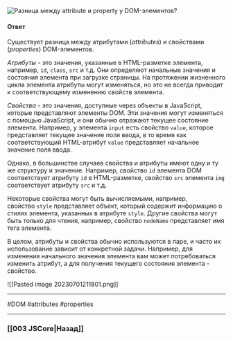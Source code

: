 ![Разница между attribute и property у DOM-элементов?](https://youtu.be/IooJ3P2VUYs?t=659)

#### Ответ

Существует разница между атрибутами (*attributes*) и свойствами (*properties*) DOM-элементов.

*Атрибуты* - это значения, указанные в HTML-разметке элемента, например, `id`, `class`, `src` и т.д. 
Они определяют начальные значения и состояния элемента при загрузке страницы. На протяжении жизненного цикла элемента атрибуты могут изменяться, но это не всегда приводит к соответствующему изменению свойств элемента.

*Свойства* - это значения, доступные через объекты в JavaScript, которые представляют элементы DOM. Эти значения могут изменяться с помощью JavaScript, и они обычно отражают текущее состояние элемента. Например, у элемента `input` есть свойство `value`, которое представляет текущее значение поля ввода, в то время как соответствующий HTML-атрибут `value` представляет начальное значение поля ввода.

Однако, в большинстве случаев свойства и атрибуты имеют одну и ту же структуру и значение. Например, свойство `id` элемента DOM соответствует атрибуту `id` в HTML-разметке, свойство `src` элемента `img` соответствует атрибуту `src` и т.д.

Некоторые свойства могут быть вычисляемыми, например, свойство `style` представляет объект, который содержит информацию о стилях элемента, указанных в атрибуте `style`. Другие свойства могут быть только для чтения, например, свойство `nodeName` представляет имя тега элемента.

В целом, атрибуты и свойства обычно используются в паре, и часто их использование зависит от конкретной задачи. Например, для изменения начального значения элемента вам может потребоваться изменить атрибут, а для получения текущего состояния элемента - свойство.

![[Pasted image 20230701211801.png]]

___
#DOM #attributes #properties

___

### [[003 JSCore|Назад]]